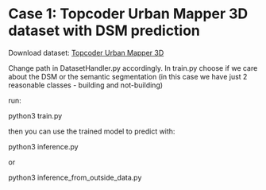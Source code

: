 # Case 1: Topcoder Urban Mapper 3D dataset with DSM prediction

Download dataset: [Topcoder Urban Mapper 3D](https://community.topcoder.com/longcontest/?module=ViewProblemStatement&rd=17007&compid=57607)

Change path in DatasetHandler.py accordingly.
In train.py choose if we care about the DSM or the semantic segmentation (in this case we have just 2 reasonable classes - building and not-building)

run:

python3 train.py

then you can use the trained model to predict with:

python3 inference.py

or 

python3 inference_from_outside_data.py


